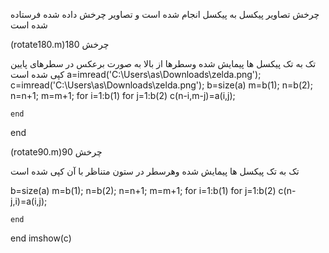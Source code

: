 
چرخش تصاویر پیکسل به پیکسل انجام شده است و تصاویر چرخش داده شده فرستاده شده است

(rotate180.m)چرخش 180


تک به تک پیکسل ها پیمایش شده وسطرها از بالا به صورت برعکس در سطرهای پایین کپی شده است
a=imread('C:\Users\as\Downloads\zelda.png');
c=imread('C:\Users\as\Downloads\zelda.png');
b=size(a)
m=b(1);
n=b(2);
n=n+1;
m=m+1;
for i=1:b(1)
    for j=1:b(2)
        c(n-i,m-j)=a(i,j);
        
    end
end

(rotate90.m)چرخش 90


تک به تک پیکسل ها پیمایش شده وهرسطر در ستون متناظر با آن کپی شده است

b=size(a)
m=b(1);
n=b(2);
n=n+1;
m=m+1;
for i=1:b(1)
    for j=1:b(2)
        c(n-j,i)=a(i,j);
        
    end
end
imshow(c)
